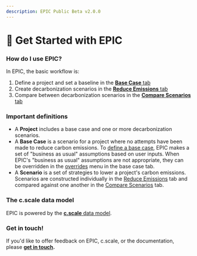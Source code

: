 ```yaml
---
description: EPIC Public Beta v2.0.0
---
```


# 📍 Get Started with EPIC

### How do I use EPIC?

In EPIC, the basic workflow is:

1. Define a project and set a baseline in the [**Base Case** tab](https://www.epic-docs.dev/epic-web-application/guide/base-case)
2. Create decarbonization scenarios in the [**Reduce Emissions** tab](https://www.epic-docs.dev/epic-web-application/guide/carbon-reduction-measures)
3. Compare between decarbonization scenarios in the [**Compare Scenarios** tab](https://www.epic-docs.dev/epic-web-application/guide/compare-scenarios)

### Important definitions

* A **Project** includes a base case and one or more decarbonization scenarios.
* A **Base Case** is a scenario for a project where no attempts have been made to reduce carbon emissions. To [define a base case](base-case/), EPIC makes a set of "business as usual" assumptions based on user inputs. When EPIC's "business as usual" assumptions are not appropriate, they can be overridden in the [overrides](base-case/overrides.md) menu in the base case tab.
* A **Scenario** is a set of strategies to lower a project's carbon emissions. Scenarios are constructed individually in the [Reduce Emissions](carbon-reduction-measures/) tab and compared against one another in the [Compare Scenarios](scenario-comparison.md) tab.

### The c.scale data model

EPIC is powered by the [**c.scale** data model](../epic-data-model/methodology/).

### Get in touch!

If you'd like to offer feedback on EPIC, c.scale, or the documentation, please [**get in touch**](https://forms.gle/2Hy6SEdkEJj4WMVr6)**.**
